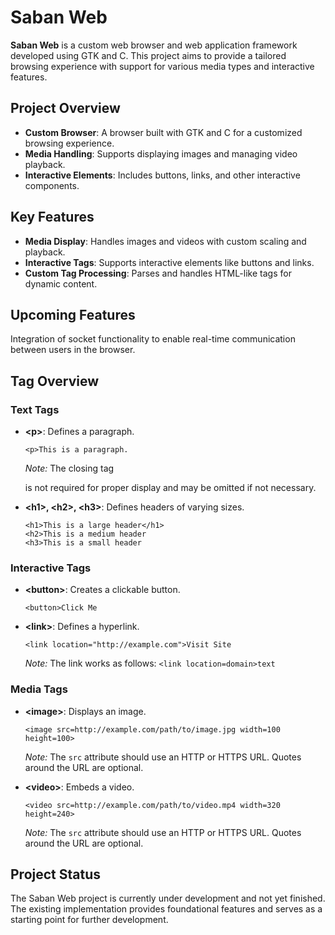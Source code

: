 <body>
    <h1>Saban Web</h1>
    <p><strong>Saban Web</strong> is a custom web browser and web application framework developed using GTK and C. This project aims to provide a tailored browsing experience with support for various media types and interactive features.</p>
    <h2>Project Overview</h2>
    <ul>
        <li><strong>Custom Browser</strong>: A browser built with GTK and C for a customized browsing experience.</li>
        <li><strong>Media Handling</strong>: Supports displaying images and managing video playback.</li>
        <li><strong>Interactive Elements</strong>: Includes buttons, links, and other interactive components.</li>
    </ul>
    <h2>Key Features</h2>
    <ul>
        <li><strong>Media Display</strong>: Handles images and videos with custom scaling and playback.</li>
        <li><strong>Interactive Tags</strong>: Supports interactive elements like buttons and links.</li>
        <li><strong>Custom Tag Processing</strong>: Parses and handles HTML-like tags for dynamic content.</li>
    </ul>
    <h2>Upcoming Features</h2>
    <p>Integration of socket functionality to enable real-time communication between users in the browser.</p>
    <h2>Tag Overview</h2>
    <h3>Text Tags</h3>
    <ul>
        <li><strong>&lt;p&gt;</strong>: Defines a paragraph.
            <pre><code>&lt;p&gt;This is a paragraph.</code></pre>
            <p><em>Note:</em> The closing tag </p> is not required for proper display and may be omitted if not necessary.</p>
        </li>
        <li><strong>&lt;h1&gt;, &lt;h2&gt;, &lt;h3&gt;</strong>: Defines headers of varying sizes.
            <pre><code>&lt;h1&gt;This is a large header&lt;/h1&gt;
&lt;h2&gt;This is a medium header
&lt;h3&gt;This is a small header</code></pre>
        </li>
    </ul>
    <h3>Interactive Tags</h3>
    <ul>
        <li><strong>&lt;button&gt;</strong>: Creates a clickable button.
            <pre><code>&lt;button&gt;Click Me</code></pre>
        </li>
        <li><strong>&lt;link&gt;</strong>: Defines a hyperlink.
            <pre><code>&lt;link location="http://example.com"&gt;Visit Site</code></pre>
            <p><em>Note:</em> The link works as follows: <code>&lt;link location=domain&gt;text</code></p>
        </li>
    </ul>
    <h3>Media Tags</h3>
    <ul>
        <li><strong>&lt;image&gt;</strong>: Displays an image.
            <pre><code>&lt;image src=http://example.com/path/to/image.jpg width=100 height=100&gt;</code></pre>
            <p><em>Note:</em> The <code>src</code> attribute should use an HTTP or HTTPS URL. Quotes around the URL are optional.</p>
        </li>
        <li><strong>&lt;video&gt;</strong>: Embeds a video.
            <pre><code>&lt;video src=http://example.com/path/to/video.mp4 width=320 height=240&gt;</code></pre>
            <p><em>Note:</em> The <code>src</code> attribute should use an HTTP or HTTPS URL. Quotes around the URL are optional.</p>
        </li>
    </ul>
    <h2>Project Status</h2>
    <p>The Saban Web project is currently under development and not yet finished. The existing implementation provides foundational features and serves as a starting point for further development.</p>
</body>
</html>
